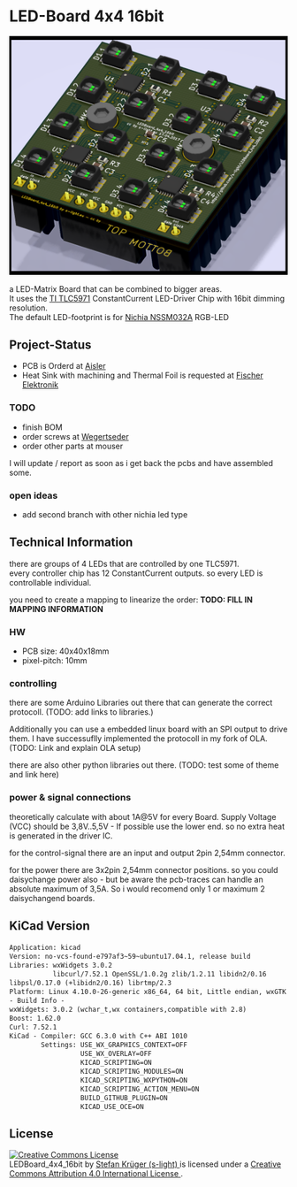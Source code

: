 # LED-Board 4x4 16bit
![LED-Board front](./export/3d/LEDBoard_4x4_16bit_3d_rendering.png)

a LED-Matrix Board that can be combined to bigger areas.  
It uses the [TI TLC5971](http://www.ti.com/product/TLC5971?keyMatch=tlc5971&tisearch=Search-EN-Everything) ConstantCurrent LED-Driver Chip with 16bit dimming resolution.  
The default LED-footprint is for [Nichia NSSM032A](http://www.nichia.co.jp/en/product/led_product_data.html?type=%27NSSM032A%27) RGB-LED

## Project-Status
* PCB is Orderd at [Aisler](https://go.aisler.net/s-light/ledboard_4x4_16bit/main-pcb)  
* Heat Sink with machining and Thermal Foil is requested at [Fischer Elektronik](http://www.fischerelektronik.de/web_fischer/de_DE/K%C3%BChlk%C3%B6rper/B01/K%C3%BChlk%C3%B6rper%20f%C3%BCr%20PGA/PR/ICKPGA14x14x12_/$productCard/parameters/index.xhtml)

### TODO
* finish BOM
* order screws at [Wegertseder](https://www.wegertseder.com/ArticleDetails.aspx?AKNUM=2588)
* order other parts at mouser

I will update / report as soon as i get back the pcbs and have assembled some.


### open ideas
* add second branch with other nichia led type


## Technical Information


there are groups of 4 LEDs that are controlled by one TLC5971.  
every controller chip has 12 ConstantCurrent outputs. so every LED is controllable individual.

you need to create a mapping to linearize the order:
**TODO: FILL IN MAPPING INFORMATION**

### HW
* PCB size: 40x40x18mm
* pixel-pitch: 10mm

### controlling
there are some Arduino Libraries out there that can generate the correct protocoll. (TODO: add links to libraries.)

Additionally you can use a embedded linux board with an SPI output to drive them.
I have successuflly implemented the protocoll in my fork of OLA.
(TODO: Link and explain OLA setup)

there are also other python libraries out there.
(TODO: test some of theme and link here)

### power & signal connections
theoretically calculate with about 1A@5V for every Board.
Supply Voltage (VCC) should be 3,8V..5,5V - If possible use the lower end. so no extra heat is generated in the driver IC.

for the control-signal there are an input and output 2pin 2,54mm connector.

for the power there are 3x2pin 2,54mm connector positions.
so you could daisychange power also - but be aware the pcb-traces can handle an absolute maximum of 3,5A. So i would recomend only 1 or maximum 2 daisychangend boards.

## KiCad Version
```
Application: kicad
Version: no-vcs-found-e797af3~59~ubuntu17.04.1, release build
Libraries: wxWidgets 3.0.2
           libcurl/7.52.1 OpenSSL/1.0.2g zlib/1.2.11 libidn2/0.16 libpsl/0.17.0 (+libidn2/0.16) librtmp/2.3
Platform: Linux 4.10.0-26-generic x86_64, 64 bit, Little endian, wxGTK
- Build Info -
wxWidgets: 3.0.2 (wchar_t,wx containers,compatible with 2.8)
Boost: 1.62.0
Curl: 7.52.1
KiCad - Compiler: GCC 6.3.0 with C++ ABI 1010
        Settings: USE_WX_GRAPHICS_CONTEXT=OFF
                  USE_WX_OVERLAY=OFF
                  KICAD_SCRIPTING=ON
                  KICAD_SCRIPTING_MODULES=ON
                  KICAD_SCRIPTING_WXPYTHON=ON
                  KICAD_SCRIPTING_ACTION_MENU=ON
                  BUILD_GITHUB_PLUGIN=ON
                  KICAD_USE_OCE=ON
```

## License
<!-- License info -->
<a rel="license" href="http://creativecommons.org/licenses/by/4.0/">
    <img alt="Creative Commons License" style="border-width:0" src="https://i.creativecommons.org/l/by/4.0/88x31.png" />
</a><br />
<span xmlns:dct="http://purl.org/dc/terms/" property="dct:title">
    LEDBoard_4x4_16bit
</span>
by
<a xmlns:cc="http://creativecommons.org/ns#" href="https://github.com/s-light/LEDBoard_4x4_16bit" property="cc:attributionName" rel="cc:attributionURL">
    Stefan Krüger (s-light)
</a>
is licensed under a
<a rel="license" href="http://creativecommons.org/licenses/by/4.0/">
    Creative Commons Attribution 4.0 International License
</a>.
